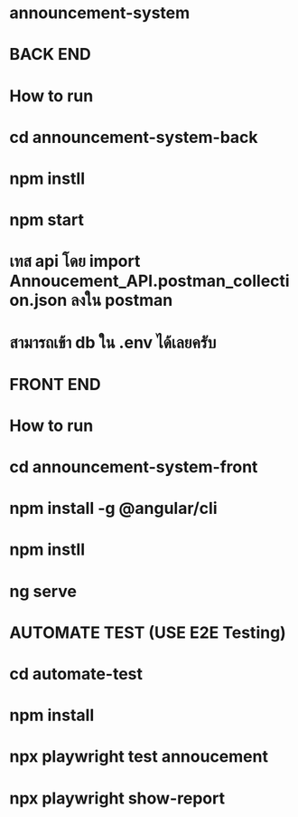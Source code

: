 # announcement-system

# BACK END
# How to run
# cd announcement-system-back
# npm instll
# npm start
# เทส api โดย import Annoucement_API.postman_collection.json ลงใน postman
# สามารถเข้า db ใน .env ได้เลยครับ

# FRONT END
# How to run
# cd announcement-system-front
# npm install -g @angular/cli
# npm instll
# ng serve

# AUTOMATE TEST (USE E2E Testing)
# cd automate-test
# npm install
# npx playwright test annoucement
# npx playwright show-report
